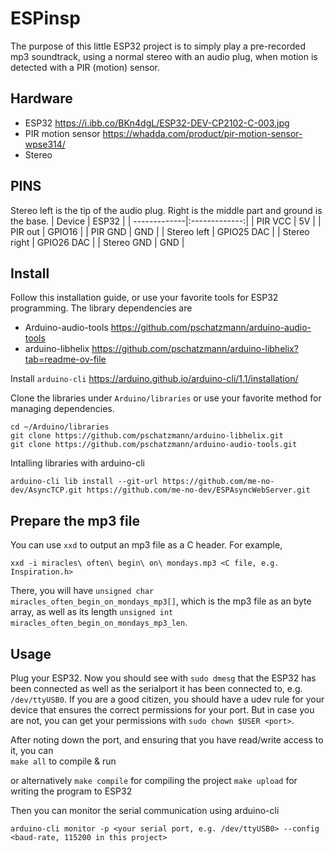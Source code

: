 # ESPinsp
The purpose of this little ESP32 project is to simply play a pre-recorded mp3 soundtrack, using a normal stereo with an audio plug, when motion is detected with a PIR (motion) sensor.

## Hardware
- ESP32 <https://i.ibb.co/BKn4dgL/ESP32-DEV-CP2102-C-003.jpg>
- PIR motion sensor <https://whadda.com/product/pir-motion-sensor-wpse314/>
- Stereo

## PINS
Stereo left is the tip of the audio plug. Right is the middle part and ground is the base.
| Device       | ESP32         |
| -------------|:-------------:| 
| PIR VCC      | 5V            |
| PIR out      | GPIO16        |
| PIR GND      | GND           |
| Stereo left  | GPIO25 DAC    |
| Stereo right | GPIO26 DAC    |
| Stereo GND   | GND           |

## Install
Follow this installation guide, or use your favorite tools for ESP32 programming. The library dependencies are
- Arduino-audio-tools <https://github.com/pschatzmann/arduino-audio-tools>
- arduino-libhelix <https://github.com/pschatzmann/arduino-libhelix?tab=readme-ov-file>

Install `arduino-cli` <https://arduino.github.io/arduino-cli/1.1/installation/>

Clone the libraries under `Arduino/libraries` or use your favorite method for managing dependencies.
```
cd ~/Arduino/libraries
git clone https://github.com/pschatzmann/arduino-libhelix.git
git clone https://github.com/pschatzmann/arduino-audio-tools.git
```

Intalling libraries with arduino-cli
```
arduino-cli lib install --git-url https://github.com/me-no-dev/AsyncTCP.git https://github.com/me-no-dev/ESPAsyncWebServer.git
```

## Prepare the mp3 file
You can use `xxd` to output an mp3 file as a C header. For example,
```
xxd -i miracles\ often\ begin\ on\ mondays.mp3 <C file, e.g. Inspiration.h>
```
There, you will have `unsigned char miracles_often_begin_on_mondays_mp3[]`, which is the mp3 file as an byte array, as well as its length `unsigned int miracles_often_begin_on_mondays_mp3_len`.

## Usage
Plug your ESP32. Now you should see with `sudo dmesg` that the ESP32 has been connected as well as the serialport it has been connected to, e.g. `/dev/ttyUSB0`. If you are a good citizen, you should have a udev rule for your device that ensures the correct permissions for your port. But in case you are not, you can get your permissions with `sudo chown $USER <port>`.

After noting down the port, and ensuring that you have read/write access to it, you can\
`make all` to compile & run

or alternatively
`make compile` for compiling the project
`make upload` for writing the program to ESP32

Then you can monitor the serial communication using arduino-cli
```
arduino-cli monitor -p <your serial port, e.g. /dev/ttyUSB0> --config <baud-rate, 115200 in this project>
```
